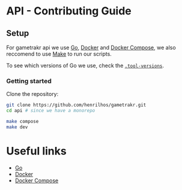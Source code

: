 # API - Contributing Guide

## Setup

For gametrakr api we use [Go](https://go.dev/), [Docker](https://www.docker.com/) and [Docker Compose](https://docs.docker.com/compose/), we also reccomend to use [Make](https://www.gnu.org/software/make/) to run our scripts.

To see which versions of Go we use, check the [`.tool-versions`](../api/.tool-versions).

### Getting started

Clone the repository:

```bash
git clone https://github.com/henrilhos/gametrakr.git
cd api # since we have a monorepo

make compose
make dev
```

# Useful links

- [Go](https://go.dev/)
- [Docker](https://www.docker.com/)
- [Docker Compose](https://docs.docker.com/compose/)

